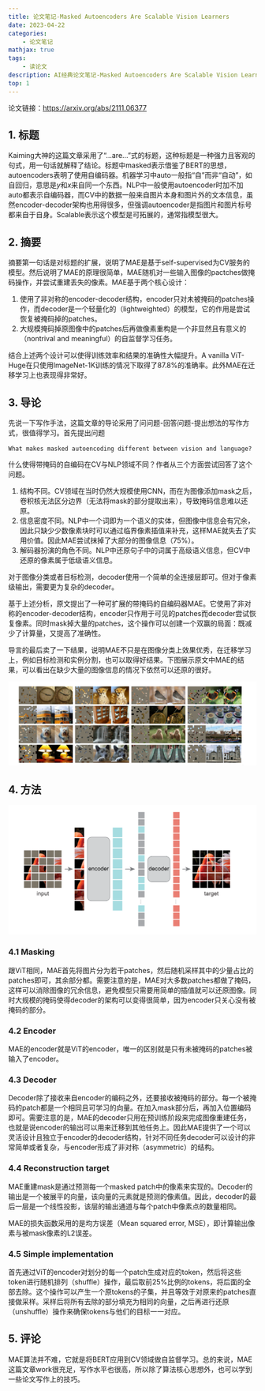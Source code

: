 ```yaml
---
title: 论文笔记-Masked Autoencoders Are Scalable Vision Learners
date: 2023-04-22
categories: 
    - 论文笔记
mathjax: true
tags: 
    - 读论文
description: AI经典论文笔记-Masked Autoencoders Are Scalable Vision Learners
top: 1
---
```


论文链接：https://arxiv.org/abs/2111.06377

## 1. 标题

Kaiming大神的这篇文章采用了“...are...”式的标题，这种标题是一种强力且客观的句式，用一句话就解释了结论。标题中masked表示借鉴了BERT的思想，autoencoders表明了使用自编码器。机器学习中auto一般指“自”而非“自动”，如自回归，意思是$y$和$x$来自同一个东西。NLP中一般使用autoencoder时加不加auto都表示自编码器，而CV中的数据一般来自图片本身和图片外的文本信息，虽然encoder-decoder架构也用得很多，但强调autoencoder是指图片和图片标号都来自于自身。Scalable表示这个模型是可拓展的，通常指模型很大。

## 2. 摘要

摘要第一句话是对标题的扩展，说明了MAE是基于self-supervised为CV服务的模型。然后说明了MAE的原理很简单，MAE随机对一些输入图像的pactches做掩码操作，并尝试重建丢失的像素。MAE基于两个核心设计：

1. 使用了非对称的encoder-decoder结构，encoder只对未被掩码的patches操作，而decoder是一个轻量化的（lightweighted）的模型，它的作用是尝试恢复被掩码掉的patches。
2. 大规模掩码掉原图像中的patches后再做像素重构是一个非显然且有意义的（nontrival and meaningful）的自监督学习任务。

结合上述两个设计可以使得训练效率和结果的准确性大幅提升。A vanilla ViT-Huge在只使用ImageNet-1K训练的情况下取得了87.8%的准确率。此外MAE在迁移学习上也表现得非常好。

## 3. 导论

先说一下写作手法，这篇文章的导论采用了问问题-回答问题-提出想法的写作方式，很值得学习。首先提出问题
```
What makes masked autoencoding different between vision and language?
```
什么使得带掩码的自编码在CV与NLP领域不同？作者从三个方面尝试回答了这个问题。

1. 结构不同。CV领域在当时仍然大规模使用CNN，而在为图像添加mask之后，卷积核无法区分边界（无法将mask的部分提取出来），导致掩码信息难以还原。
2. 信息密度不同。NLP中一个词即为一个语义的实体，但图像中信息会有冗余，因此只缺少少数像素块时可以通过临界像素插值来补充，这样MAE就失去了实用价值。因此MAE尝试抹掉了大部分的图像信息（75%）。
3. 解码器扮演的角色不同。NLP中还原句子中的词属于高级语义信息，但CV中还原的像素属于低级语义信息。

对于图像分类或者目标检测，decoder使用一个简单的全连接层即可。但对于像素级输出，需要更为复杂的decoder。

基于上述分析，原文提出了一种可扩展的带掩码的自编码器MAE。它使用了非对称的encoder-decoder结构，encoder只作用于可见的patches而decoder尝试恢复像素。同时mask掉大量的patches，这个操作可以创建一个双赢的局面：既减少了计算量，又提高了准确性。

导言的最后卖了一下结果，说明MAE不只是在图像分类上效果优秀，在迁移学习上，例如目标检测和实例分割，也可以取得好结果。下图展示原文中MAE的结果，可以看出在缺少大量的图像信息的情况下依然可以还原的很好。

<div align=center><img src="论文笔记-MAE/mae results.png" alt="MAE在ImageNet上的测试结果"></div>

## 4. 方法

<div align=center><img src="论文笔记-MAE/mae structure.png" alt="MAE模型架构"></div>

### 4.1 Masking

跟ViT相同，MAE首先将图片分为若干patches，然后随机采样其中的少量占比的patches即可，其余部分都。需要注意的是，MAE对大多数patches都做了掩码，这样可以消除图像的冗余信息，避免模型只需要用简单的插值就可以还原图像。同时大规模的掩码使得decoder的架构可以变得很简单，因为encoder只关心没有被掩码的部分。

### 4.2 Encoder

MAE的encoder就是ViT的encoder，唯一的区别就是只有未被掩码的patches被输入了encoder。

### 4.3 Decoder

Decoder除了接收来自encoder的编码之外，还要接收被掩码的部分。每一个被掩码的patch都是一个相同且可学习的向量。在加入mask部分后，再加入位置编码即可。需要注意的是，MAE的decoder只用在预训练阶段来完成图像重建任务，也就是说encoder的输出可以用来迁移到其他任务上。因此MAE提供了一个可以灵活设计且独立于encoder的decoder结构，针对不同任务decoder可以设计的非常简单或者复杂，与encoder形成了非对称（asymmetric）的结构。

### 4.4 Reconstruction target

MAE重建mask是通过预测每一个masked patch中的像素来实现的。Decoder的输出是一个被展平的向量，该向量的元素就是预测的像素值。因此，decoder的最后一层是一个线性投影，该层的输出通道与每个patch中像素点的数量相同。

MAE的损失函数采用的是均方误差（Mean squared error, MSE），即计算输出像素与被mask像素的L2误差。

### 4.5 Simple implementation

首先通过ViT的encoder对划分的每一个patch生成对应的token，然后将这些token进行随机排列（shuffle）操作，最后取前25%比例的tokens，将后面的全部去除。这个操作可以产生一个原tokens的子集，并且等效于对原来的patches直接做采样。采样后将所有去除的部分填充为相同的向量，之后再进行还原（unshuffle）操作来确保tokens与他们的目标一一对应。

## 5. 评论

MAE算法并不难，它就是将BERT应用到CV领域做自监督学习。总的来说，MAE这篇文章work很充足，写作水平也很高，所以除了算法核心思想外，也可以学到一些论文写作上的技巧。